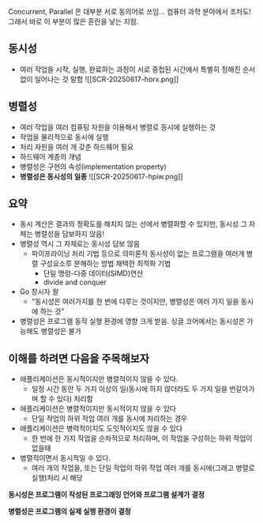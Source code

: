 Concurrent, Parallel 은 대부분 서로 동의어로 쓰임... 컴퓨터 과학 분야에서 조차도! 그래서 바로 이 부분이 많은 혼란을 낳는 지점.

## 동시성
- 여러 작업을 시작, 실행, 완료하는 과정이 서로 중첩된 시간에서 특별히 정해진 순서 없이 일어나는 것 말함
![[SCR-20250617-horx.png]]
## 병렬성
- 여러 작업을 여러 컴퓨팅 자원을 이용해서 병렬로 동시에 실행하는 것
- 작업을 물리적으로 동시에 실행
- 처리 자원을 여러 개 갖춘 하드웨어 필요
- 하드웨어 계층의 개념
- 병렬성은 구현의 속성(implementation property)
- **병렬성은 동시성의 일종**
![[SCR-20250617-hpiw.png]]
## 요약
- 동시 계산은 결과의 정확도를 해치지 않는 선에서 병렬화할 수 있지만, 동시성 그 자체는 병렬성을 담보하지 않음!
- 병렬성 역시 그 자체로는 동시성 담보 않음
	- 파이프라이닝 처리 기법 등으로 의미론적 동시성이 없는 프로그램을 여러개 병렬 구성요소루 분해하는 방법 채택한 최적화 기법
		- 단일 명령-다중 데이터(SIMD)연산
		- divide and conquer
- Go 창시자 왈
	- "동시성은 여러가지를 한 번에 다루는 것이지만, 병렬성은 여러 가지 일을 동시에 하는 것"
- 병렬성은 프로그램 동작 실행 환경에 영향 크게 받음. 싱글 코어에서는 동시성은 가능해도 병렬성은 불가
## 이해를 하려면 다음을 주목해보자
- 애플리케이션은 동시적이지만 병렬적이지 않을 수 있다. 
	- 일정 시간 동안 두 가지 이상의 일(동시에 하지 않더라도 두 가지 일을 번갈아가며 할 수 있다) 처리함
- 애플리케이션은 병렬적이지만 동시적이지 않을 수 있다
	- 단일 작업의 하위 작업 여러 개를 동시에 처리하는 경우
- 애플리케이션은 병력적이지도 도잇적이지도 않을 수 있다
	- 한 번에 한 가지 작업을 순차적으로 처리하며, 이 작업을 구성하는 하위 작업이 없을때
- 병렬적이면서 동시적일 수 있다.
	- 여러 개의 작업을, 또는 단일 작업의 하위 작업 여러 개를 동시에(그래고 병렬로 실행)처리 시 해당

**동시성은 프로그램이 작성된 프로그래밍 언어와 프로그램 설계가** **결정**

**병렬성은 프로그램의 실제 실행 환경이 결정**
